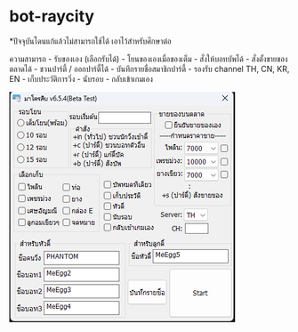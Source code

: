 # bot-raycity

 *ปัจจุบันโดนแก้แล้วไม่สามารถใช้ได้ เอาไว้สำหรับศึกษาต่อ
 
ความสามารถ
    - รับของเอง (เลือกรับได้)
    - โยนของเองเมื่อของเต็ม
    - สั่งให้บอทบัพได้
    - สั่งตั้งขายของตลาดได้
    - ชวนปาร์ตี้ / ออกปาร์ตี้ได้
    - บันทึกรายชื่อสมาชิกปาร์ตี้
    - รองรับ channel TH, CN, KR, EN
    - เก็บประวัติการวิ่ง
    - นับรอบ
    - กลับเข้าเกมเอง

<img src="picture.png"/>
